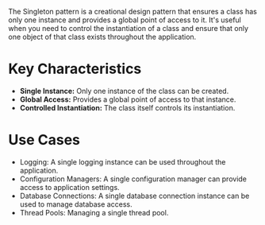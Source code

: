 The Singleton pattern is a creational design pattern that ensures a class has only one instance and provides a global point of access to it. It's useful when you need to control the instantiation of a class and ensure that only one object of that class exists throughout the application.

# Key Characteristics

+ **Single Instance:** Only one instance of the class can be created.
+ **Global Access:** Provides a global point of access to that instance.
+ **Controlled Instantiation:** The class itself controls its instantiation.

# Use Cases

+ Logging: A single logging instance can be used throughout the application.
+ Configuration Managers: A single configuration manager can provide access to application settings.
+ Database Connections: A single database connection instance can be used to manage database access.
+ Thread Pools: Managing a single thread pool.